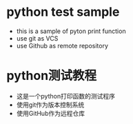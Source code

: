 # python test sample
* this is a sample of pyton print function
* use git as VCS
* use Github as remote repository
# python测试教程
* 这是一个python打印函数的测试程序
* 使用git作为版本控制系统
* 使用GitHub作为远程仓库
